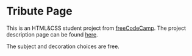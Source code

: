 # Tribute Page

This is an HTML&CSS student project from [freeCodeCamp](https://www.freecodecamp.org/).
The project description page can be found [here](https://www.freecodecamp.org/learn/2022/responsive-web-design/build-a-tribute-page-project/build-a-tribute-page).

The subject and decoration choices are free.